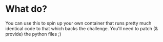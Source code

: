 # What do?

You can use this to spin up your own container that runs pretty much identical
code to that which backs the challenge. You'll need to patch (& provide) the
python files ;)
